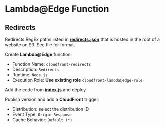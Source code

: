 # Lambda@Edge Function
## Redirects

Redirects RegEx paths listed in **[redirects.json](redirects.json)** that is hosted in the root of a website on S3. See file for format.

Create **Lambda@Edge** function:

- Function Name: `cloudfront-redirects`
- Description: `Redirects`
- Runtime: `Node.js`
- Execution Role: **Use existing role** `cloudfront-lambda@edge-role`

Add the code from **[index.js](index.js)** and deploy.

Publish version and add a **CloudFront** trigger:

- Distribution: select the distribution ID
- Event Type: `Origin Response`
- Cache Behavior: `Default (*)`
